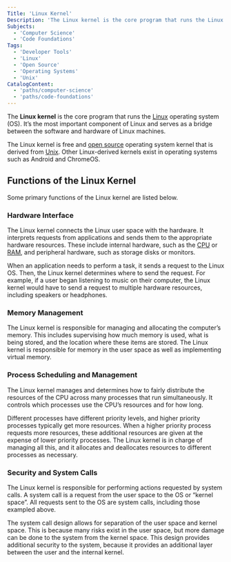 ```yaml
---
Title: 'Linux Kernel'
Description: 'The Linux kernel is the core program that runs the Linux operating system (OS).'
Subjects:
  - 'Computer Science'
  - 'Code Foundations'
Tags:
  - 'Developer Tools'
  - 'Linux'
  - 'Open Source'
  - 'Operating Systems'
  - 'Unix'
CatalogContent:
  - 'paths/computer-science'
  - 'paths/code-foundations'
---
```


The **Linux kernel** is the core program that runs the [Linux](https://www.codecademy.com/resources/docs/open-source/linux) operating system (OS). It’s the most important component of Linux and serves as a bridge between the software and hardware of Linux machines.

The Linux kernel is free and [open source](https://www.codecademy.com/resources/docs/open-source) operating system kernel that is derived from [Unix](https://www.codecademy.com/resources/docs/general/unix). Other Linux-derived kernels exist in operating systems such as Android and ChromeOS.

## Functions of the Linux Kernel

Some primary functions of the Linux kernel are listed below.

### Hardware Interface

The Linux kernel connects the Linux user space with the hardware. It interprets requests from applications and sends them to the appropriate hardware resources. These include internal hardware, such as the [CPU](https://www.codecademy.com/resources/docs/general/cpu) or [RAM](https://www.codecademy.com/resources/docs/general/ram), and peripheral hardware, such as storage disks or monitors.

When an application needs to perform a task, it sends a request to the Linux OS. Then, the Linux kernel determines where to send the request. For example, if a user began listening to music on their computer, the Linux kernel would have to send a request to multiple hardware resources, including speakers or headphones.

### Memory Management

The Linux kernel is responsible for managing and allocating the computer’s memory. This includes supervising how much memory is used, what is being stored, and the location where these items are stored. The Linux kernel is responsible for memory in the user space as well as implementing virtual memory.

### Process Scheduling and Management

The Linux kernel manages and determines how to fairly distribute the resources of the CPU across many processes that run simultaneously. It controls which processes use the CPU’s resources and for how long.

Different processes have different priority levels, and higher priority processes typically get more resources. When a higher priority process requests more resources, these additional resources are given at the expense of lower priority processes. The Linux kernel is in charge of managing all this, and it allocates and deallocates resources to different processes as necessary.

### Security and System Calls

The Linux kernel is responsible for performing actions requested by system calls. A system call is a request from the user space to the OS or “kernel space”. All requests sent to the OS are system calls, including those exampled above.

The system call design allows for separation of the user space and kernel space. This is because many risks exist in the user space, but more damage can be done to the system from the kernel space. This design provides additional security to the system, because it provides an additional layer between the user and the internal kernel.
